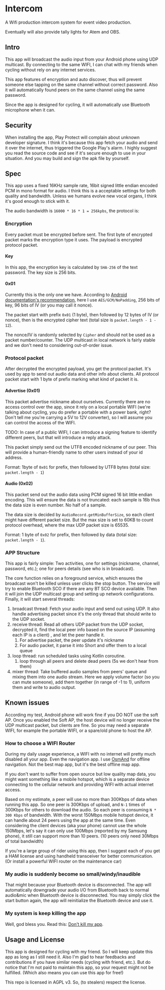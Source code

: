 # Intercom

A Wifi production intercom system for event video production.

Eventually will also provide tally lights for Atem and OBS.

## Intro

This app will broadcast the audio input from your Android phone using UDP multicast. By connecting to the same WIFI, I can chat with my friends when cycling without rely on any internet services.

This app features of encryption and auto discover, thus will prevent someone else tapping on the same channel without correct password. Also it will automatically found peers on the same channel using the same password.

Since the app is designed for cycling, it will automatically use Bluetooth microphone when it can.

## Security

When installing the app, Play Protect will complain about unknown developer signature. I think it's because this app fetch your audio and send it over the internet, thus triggered the Google Play's alarm. I highly suggest you read the source code and see if it's secure enough to use in your situation. And you may build and sign the apk file by yourself.

## Spec

This app uses a fixed 16KHz sample rate, 16bit signed little endian encoded PCM in mono format for audio. I think this is a acceptable settings for both quality and bandwidth. Unless we humans evolve new vocal organs, I think it's good enough to stick with it.

The audio bandwidth is `16000 * 16 * 1 = 256kpbs`, the protocol is:

### Encryption

Every packet must be encrypted before sent. The first byte of encrypted packet marks the encryption type it uses. The payload is encrypted protocol packet.

#### Key

In this app, the encryption key is calculated by `SHA-256` of the text password. The key size is 256 bits.

#### 0x01

Currently this is the only one we have. According to [Android documentation's recommendation](https://developer.android.com/guide/topics/security/cryptography#choose-algorithm), here I use `AES/GCM/NoPadding`, 256 bits of key, 96 bits of IV (or you may call it nonce).

The packet start with prefix `0x01` (1 byte), then followed by 12 bytes of IV (or nonce), then is the encrypted cipher text (total size is `packet.length - 1 - 12`).

The nonce/IV is randomly selected by `Cipher` and should not be used as a packet number/counter. The UDP multicast in local network is fairly stable and we don't need to considering out-of-order issue.

### Protocol packet

After decrypted the encrypted payload, you get the protocol packet. It's used by app to send out audio data and other info about clients. All protocol packet start with 1 byte of prefix marking what kind of packet it is.

#### Advertise (0x01)

This packet advertise nickname about ourselves. Currently there are no access control over the app, since it rely on a local portable WIFI (we're talking about cycling, you do prefer a portable with a power bank, right? Don't tell me you're carrying a 5V to 12V converter), so I will assume you can control the access of the WIFI.

TODO: In case of a public WIFI, I can introduce a signing feature to identify different peers, but that will introduce a reply attack.

This packet simply send out the UTF8 encoded nickname of our peer. This will provide a human-friendly name to other users instead of your id address.

Format: 1byte of `0x01` for prefix, then followed by UTF8 bytes (total size: `packet.length - 1`)

#### Audio (0x02)

This packet send out the audio data using PCM signed 16 bit little endian encoding. This will ensure the data is not truncated: each sample is 16b thus the data size is even number. No half of a sample. 

The data size is decided by `AudioRecord.getMinBufferSize`, so each client might have different packet size. But the max size is set to 60KB to count protocol overhead, where the max UDP packet size is 65535.

Format: 1 byte of `0x02` for prefix, then followed by data (total size: `packet.length - 1`).

### APP Structure

This app is fairly simple: Two activities, one for settings (nickname, channel, password, etc.); one for peers details (see who is in broadcast).

The core function relies on a foreground service, which ensures the broadcast won't be killed unless user clicks the stop button. The service will try to enable Bluetooth SCO if there are any BT SCO device available. Then it will join the UDP multicast group and setting up network configurations. Finally, it will start several threads:

1. broadcast thread: Fetch your audio input and send out using UDP. It also handle advertising packet since it's the only thread that should write to the UDP socket.
2. receive thread: Read all others UDP packet from the UDP socket, decrypted it, find the local peer info based on the source IP (assuming each IP is a client) , and let the peer handle it.
   1. For advertise packet, the peer update it's nickname
   2. For audio packet, it parse it into Short and offer them to a local queue
3. loop thread: run scheduled tasks using Kotlin coroutine.
   1. loop through all peers and delete dead peers (5s we don't hear from them)
4. mixer thread: Take buffered audio samples from peers' queue and mixing them into one audio stream. Here we apply volume factor (so you can mute someone), add them together (in range of -1 to 1), uniform them and write to audio output.

## Known issues

According my test, Android phone will work fine if you DO NOT use the soft AP. Once you enabled the Soft AP, the host device will no longer receive the UDP multicast packet, but clients are fine. So you may need a separate WIFI, for example the portable WIFI, or a spare/old phone to host the AP.

### How to choose a WIFI Router

During my daily usage experience, a WIFI with no internet will pretty much disabled all your app. Even the navigation app. I use [OsmAnd](https://osmand.net) for offline navigation. Not the best map app, but it's the best offline map app.

If you don't want to suffer from open source but low quality map data, you might want something like a mobile hotspot, which is a separate device connecting to the cellular network and providing WIFI with actual internet access.

Based on my estimate, a peer will use no more than 300Kbps of data when running this app. So one peer is 300Kbps of upload, and `N-1` times of 300Kbps for others to download the audio. So each peer is consuming `N * 300 Kbps` of bandwidth. With the worst 150Mbps mobile hotspot device, it can handle about 24 peers using the app at the same time. Even considering the client devices (aka your phone) cannot use the whole 150Mbps, let's say it can only use 100Mbps (reported by my Samsung phone), it still can support more than 10 peers. (10 peers only need 30Mbps of total bandwidth)

If you're a large group of rider using this app, then I suggest each of you get a HAM license and using handheld transceiver for better communication. (Or install a powerful WIFI router on the maintenance car)

### My audio is suddenly become so small/windy/inaudible

That might because your Bluetooth device is disconnected. The app will automatically downgrade your audio I/O from Bluetooth back to normal audio&mic when Bluetooth device is disconnected. You may simply click the start button again, the app will reinitialize the Bluetooth device and use it. 

### My system is keep killing the app

Well, god bless you. Read this: [Don't kill my app](https://dontkillmyapp.com).

## Usage and License

This app is designed for cycling with my friend. So I will keep update this app as long as I still need it. Also I'm glad to hear feedbacks and contributions if you have similar needs (cycling with friend, etc.). But do notice that I'm not paid to maintain this app, so your request might not be fulfilled. (Which also means you can use this app for free!)

This repo is licensed in AGPL v3. So, (to stealers) respect the license.